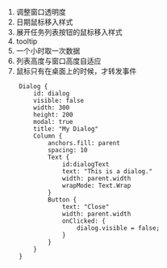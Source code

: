 1. 调整窗口透明度
1. 日期鼠标移入样式
1. 展开任务列表按钮的鼠标移入样式
1. tooltip
1. 一个小时取一次数据
1. 列表高度与窗口高度自适应
1. 鼠标只有在桌面上的时候，才转发事件


```
    Dialog {
        id: dialog
        visible: false
        width: 300
        height: 200
        modal: true
        title: "My Dialog"
        Column {
            anchors.fill: parent
            spacing: 10
            Text {
                id:dialogText
                text: "This is a dialog."
                width: parent.width
                wrapMode: Text.Wrap
            }
            Button {
                text: "Close"
                width: parent.width
                onClicked: {
                    dialog.visible = false;
                }
            }
        }
    }
```